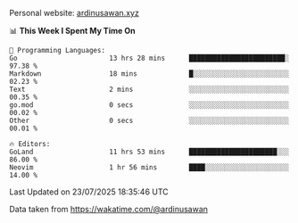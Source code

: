 Personal website: [ardinusawan.xyz](https://ardinusawan.xyz)

<!--START_SECTION:waka-->
📊 **This Week I Spent My Time On** 

```text
💬 Programming Languages: 
Go                       13 hrs 28 mins      ████████████████████████░   97.38 % 
Markdown                 18 mins             █░░░░░░░░░░░░░░░░░░░░░░░░   02.23 % 
Text                     2 mins              ░░░░░░░░░░░░░░░░░░░░░░░░░   00.35 % 
go.mod                   0 secs              ░░░░░░░░░░░░░░░░░░░░░░░░░   00.02 % 
Other                    0 secs              ░░░░░░░░░░░░░░░░░░░░░░░░░   00.01 % 

🔥 Editors: 
GoLand                   11 hrs 53 mins      ██████████████████████░░░   86.00 % 
Neovim                   1 hr 56 mins        ████░░░░░░░░░░░░░░░░░░░░░   14.00 % 
```


 Last Updated on 23/07/2025 18:35:46 UTC
<!--END_SECTION:waka-->
Data taken from https://wakatime.com/@ardinusawan
